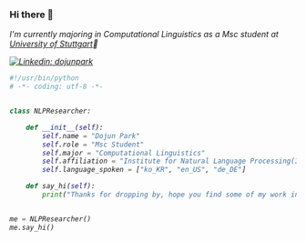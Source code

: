 ### Hi there 👋

<p><em>I'm currently majoring in Computational Linguistics as a Msc student at <a href="https://www.uni-stuttgart.de/en/">University of Stuttgart</a>🏫</br>

[![Linkedin: dojunpark](https://img.shields.io/badge/-dojunpark-blue?style=flat-square&logo=Linkedin&logoColor=white&link=https://www.linkedin.com/in/dojun-park-772b0319b/)](https://www.linkedin.com/in/dojun-park-772b0319b/)


```python
#!/usr/bin/python
# -*- coding: utf-8 -*-


class NLPResearcher:

    def __init__(self):
        self.name = "Dojun Park"
        self.role = "Msc Student"
        self.major = "Computational Linguistics"
        self.affiliation = "Institute for Natural Language Processing(IMS), University of Stuttgart"
        self.language_spoken = ["ko_KR", "en_US", "de_DE"]

    def say_hi(self):
        print("Thanks for dropping by, hope you find some of my work interesting.")


me = NLPResearcher()
me.say_hi()
```
<!--
**DojunPark/DojunPark** is a ✨ _special_ ✨ repository because its `README.md` (this file) appears on your GitHub profile.

Here are some ideas to get you started:

- 🔭 I’m currently working on ...
- 🌱 I’m currently learning ...
- 👯 I’m looking to collaborate on ...
- 🤔 I’m looking for help with ...
- 💬 Ask me about ...
- 📫 How to reach me: ...
- 😄 Pronouns: ...
- ⚡ Fun fact: ...
-->
